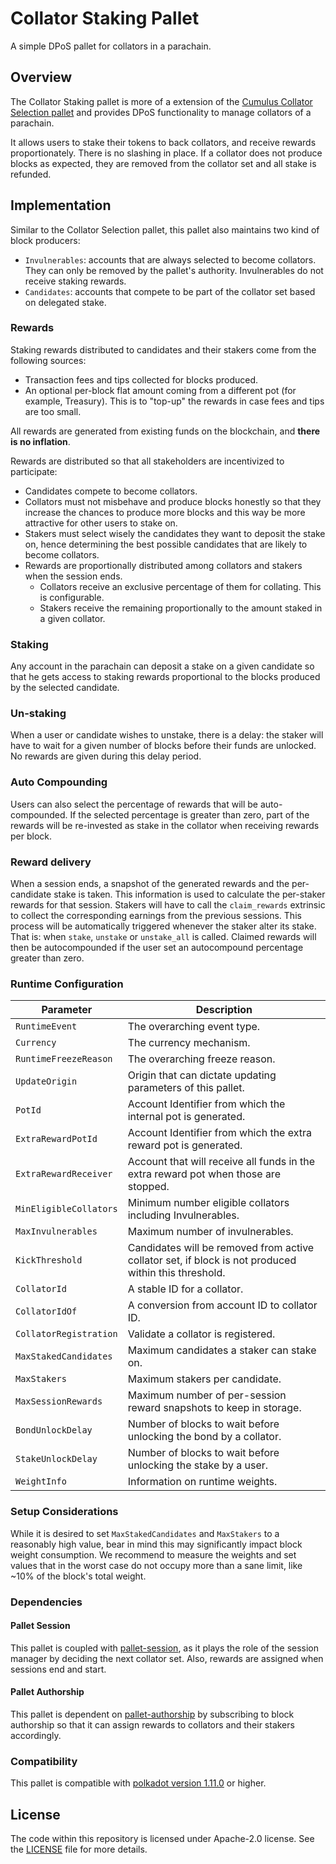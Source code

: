 # Collator Staking Pallet

A simple DPoS pallet for collators in a parachain.

## Overview

The Collator Staking pallet is more of a extension of the [Cumulus Collator Selection pallet](https://github.com/paritytech/polkadot-sdk/tree/master/cumulus/pallets/collator-selection) and provides DPoS functionality to manage collators of a parachain.

It allows users to stake their tokens to back collators, and receive rewards proportionately.
There is no slashing in place. If a collator does not produce blocks as expected, they are removed from the collator set and all stake is refunded.

## Implementation

Similar to the Collator Selection pallet, this pallet also maintains two kind of block producers:

* `Invulnerables`: accounts that are always selected to become collators. They can only be removed by the pallet's authority. Invulnerables do not receive staking rewards.
* `Candidates`: accounts that compete to be part of the collator set based on delegated stake.

### Rewards

Staking rewards distributed to candidates and their stakers come from the following sources:

* Transaction fees and tips collected for blocks produced.
* An optional per-block flat amount coming from a different pot (for example, Treasury). This is to "top-up" the rewards in case fees and tips are too small.

All rewards are generated from existing funds on the blockchain, and **there is no inflation**.

Rewards are distributed so that all stakeholders are incentivized to participate:

* Candidates compete to become collators.
* Collators must not misbehave and produce blocks honestly so that they increase the chances to produce more blocks and this way be more attractive for other users to stake on.
* Stakers must select wisely the candidates they want to deposit the stake on, hence determining the best possible candidates that are likely to become collators.
* Rewards are proportionally distributed among collators and stakers when the session ends.
  * Collators receive an exclusive percentage of them for collating. This is configurable.
  * Stakers receive the remaining proportionally to the amount staked in a given collator.

### Staking

Any account in the parachain can deposit a stake on a given candidate so that he gets access to staking rewards proportional to the blocks produced by the selected candidate.

### Un-staking

When a user or candidate wishes to unstake, there is a delay: the staker will have to wait for a given number of blocks before their funds are unlocked. No rewards are given during this delay period.

### Auto Compounding

Users can also select the percentage of rewards that will be auto-compounded. If the selected percentage is greater than zero, part of the rewards will be re-invested as stake in the collator when receiving rewards per block.

### Reward delivery

When a session ends, a snapshot of the generated rewards and the per-candidate stake is taken. This information is used to calculate the per-staker rewards for that session.
Stakers will have to call the `claim_rewards` extrinsic to collect the corresponding earnings from the previous sessions. This process will be automatically triggered whenever
the staker alter its stake. That is: when `stake`, `unstake` or `unstake_all` is called. Claimed rewards will then be autocompounded if the user set an autocompound percentage
greater than zero.

### Runtime Configuration

| Parameter              | Description                                                                                          |
|------------------------|------------------------------------------------------------------------------------------------------|
| `RuntimeEvent`         | The overarching event type.                                                                          |
| `Currency`             | The currency mechanism.                                                                              |
| `RuntimeFreezeReason`  | The overarching freeze reason.                                                                       |
| `UpdateOrigin`         | Origin that can dictate updating parameters of this pallet.                                          |
| `PotId`                | Account Identifier from which the internal pot is generated.                                         |
| `ExtraRewardPotId`     | Account Identifier from which the extra reward pot is generated.                                     |
| `ExtraRewardReceiver`  | Account that will receive all funds in the extra reward pot when those are stopped.                  |
| `MinEligibleCollators` | Minimum number eligible collators including Invulnerables.                                           |
| `MaxInvulnerables`     | Maximum number of invulnerables.                                                                     |
| `KickThreshold`        | Candidates will be removed from active collator set, if block is not produced within this threshold. |
| `CollatorId`           | A stable ID for a collator.                                                                          |
| `CollatorIdOf`         | A conversion from account ID to collator ID.                                                         |
| `CollatorRegistration` | Validate a collator is registered.                                                                   |
| `MaxStakedCandidates`  | Maximum candidates a staker can stake on.                                                            |
| `MaxStakers`           | Maximum stakers per candidate.                                                                       |
| `MaxSessionRewards`    | Maximum number of per-session reward snapshots to keep in storage.                                   |
| `BondUnlockDelay`      | Number of blocks to wait before unlocking the bond by a collator.                                    |
| `StakeUnlockDelay`     | Number of blocks to wait before unlocking the stake by a user.                                       |
| `WeightInfo`           | Information on runtime weights.                                                                      |

### Setup Considerations

While it is desired to set `MaxStakedCandidates` and `MaxStakers` to a reasonably high value, bear in mind this may significantly impact block weight consumption. We recommend to measure the weights and set values that in the worst case do not occupy more than a sane limit, like ~10% of the block's total weight.

### Dependencies

#### Pallet Session

This pallet is coupled with [pallet-session](https://github.com/paritytech/polkadot-sdk/tree/master/substrate/frame/session), as it plays the role of the session manager by deciding the next collator set. Also, rewards are assigned when sessions end and start.

#### Pallet Authorship

This pallet is dependent on [pallet-authorship](https://github.com/paritytech/polkadot-sdk/tree/master/substrate/frame/authorship) by subscribing to block authorship so that it can assign rewards to collators and their stakers accordingly.

### Compatibility

This pallet is compatible with [polkadot version 1.11.0](https://github.com/paritytech/polkadot-sdk/releases/tag/polkadot-v1.11.0) or higher.

## License

The code within this repository is licensed under Apache-2.0 license. See the [LICENSE](./LICENSE) file for more details.
